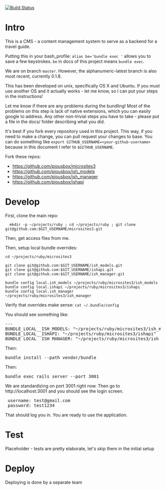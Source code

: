 [![Build Status](https://travis-ci.org/piousbox/microsites3_api.svg?branch=master)](https://travis-ci.org/piousbox/microsites3_api)

# Intro

This is a CMS - a content management system to serve as a backend for a travel guide.

Putting this in your bash_profile: `alias be='bundle exec '` allows you to save a few keystrokes. `be` in docs of this project means `bundle exec`.

We are on branch `master`. However, the alphanumeric-latest branch is also most recent, currently 0.1.8.

This has been developed on unix, specifically OS X and Ubuntu. If you must use another OS and it actually works - let me know, so I can put your steps in the instructions!

Let me know if there are any problems during the bundling! Most of the problems on this step is lack of native extensions, which you can easily google to address. Any other non-trivial steps you have to take - please put a file in the docs/ folder describing what you did.

It's best if you fork every repository used in this project. This way, if you need to make a change, you can pull request your changes to base. You can do something like `export GITHUB_USERNAME=<your-github-username>` because in this document I refer to `$GITHUB_USERNAME`.

Fork these repos:
* https://github.com/piousbox/microsites3
* https://github.com/piousbox/ish_models
* https://github.com/piousbox/ish_manager
* https://github.com/piousbox/ishapi

# Develop 

First, clone the main repo:
```
  mkdir -p ~/projects/ruby ; cd ~/projects/ruby ; git clone git@github.com:$GIT_USERNAME/microsites3.git
```

Then, get access files from me.

Then, setup local bundle overrides:
```
cd ~/projects/ruby/microsites3

git clone git@github.com:$GIT_USERNAME/ish_models.git
git clone git@github.com:$GIT_USERNAME/ishapi.git
git clone git@github.com:$GIT_USERNAME/ish_manager.git

bundle config local.ish_models ~/projects/ruby/microsites3/ish_models
bundle config local.ishapi ~/projects/ruby/microsites3/ishapi
bundle config local.ish_manager ~/projects/ruby/microsites3/ish_manager
```

Verify that overrides make sense: `cat ~/.bundle/config`

You should see something like:
<pre>
---
BUNDLE_LOCAL__ISH_MODELS: "~/projects/ruby/microsites3/ish_models"
BUNDLE_LOCAL__ISHAPI: "~/projects/ruby/microsites3/ishapi"
BUNDLE_LOCAL__ISH_MANAGER: "~/projects/ruby/microsites3/ish_manager"
</pre>

Then: <pre>bundle install --path vendor/bundle</pre>

Then: <pre>bundle exec rails server --port 3001</pre>

We are standardizing on port 3001 right now. Then go to http://localhost:3001 and you should see the login screen.

<pre>
 username: test@gmail.com
 password: test1234
</pre>

That should log you in. You are ready to use the application.

# Test 
Placeholder - tests are pretty elaborate, let's skip them in the initial setup

# Deploy 
Deploying is done by a separate team
